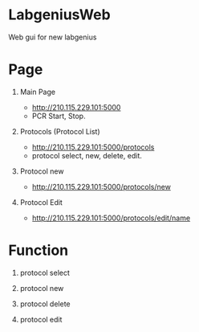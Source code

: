 # LabgeniusWeb
Web gui for new labgenius

# Page

1. Main Page
    - http://210.115.229.101:5000
    - PCR Start, Stop.


2. Protocols (Protocol List)
    - http://210.115.229.101:5000/protocols
    - protocol select, new, delete, edit.


3. Protocol new 
    - http://210.115.229.101:5000/protocols/new
  
  
4. Protocol Edit
    - http://210.115.229.101:5000/protocols/edit/name
  
# Function 
1. protocol select

2. protocol new

3. protocol delete

4. protocol edit
